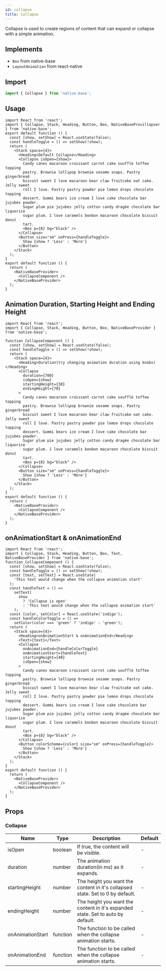 ```yaml
---
id: collapse
title: Collapse
---
```


Collapse is used to create regions of content that can expand or collapse with a simple animation.

## Implements

- `Box` from native-base
- `LayoutAnimation` from react-native

## Import

```jsx
import { Collapse } from 'native-base';
```

## Usage

```SnackPlayer name=Collapse%20Usage
import React from 'react';
import { Collapse, Stack, Heading, Button, Box, NativeBaseProvillapser } from 'native-base';
export default function () {
  const [show, setShow] = React.useState(false);
  const handleToggle = () => setShow(!show);
  return (
    <Stack space={4}>
      <Heading>Default Collapse</Heading>
      <Collapse isOpen={show}>
        Candy canes macaroon croissant carrot cake soufflé toffee topping
        pastry. Brownie lollipop brownie sesame snaps. Pastry gingerbread
        biscuit sweet I love macaroon bear claw fruitcake oat cake. Jelly sweet
        roll I love. Pastry pastry powder pie lemon drops chocolate topping
        dessert. Gummi bears ice cream I love cake chocolate bar jujubes powder.
        Sugar plum pie jujubes jelly cotton candy dragée chocolate bar liquorice
        sugar plum. I love caramels bonbon macaroon chocolate biscuit donut
        tart.
        <Box p={8} bg="black" />
      </Collapse>
      <Button size="sm" onPress={handleToggle}>
        Show {show ? 'Less' : 'More'}
      </Button>
    </Stack>
  );
}
export default function () {
  return (
    <NativeBaseProvider>
      <CollapseComponent />
    </NativeBaseProvider>
  );
}
```

## Animation Duration, Starting Height and Ending Height

```SnackPlayer name=Collapse%20Animation Duration
import React from 'react';
import { Collapse, Stack, Heading, Button, Box, NativeBaseProvider } from 'native-base';

function CollapseComponent () {
  const [show, setShow] = React.useState(false);
  const handleToggle = () => setShow(!show);
  return (
    <Stack space={4}>
      <Heading>Duration(try changing animation duration using knobs)</Heading>
      <Collapse
        duration={700}
        isOpen={show}
        startingHeight={30}
        endingHeight={70}
      >
        Candy canes macaroon croissant carrot cake soufflé toffee topping
        pastry. Brownie lollipop brownie sesame snaps. Pastry gingerbread
        biscuit sweet I love macaroon bear claw fruitcake oat cake. Jelly sweet
        roll I love. Pastry pastry powder pie lemon drops chocolate topping
        dessert. Gummi bears ice cream I love cake chocolate bar jujubes powder.
        Sugar plum pie jujubes jelly cotton candy dragée chocolate bar liquorice
        sugar plum. I love caramels bonbon macaroon chocolate biscuit donut
        tart.
        <Box p={8} bg="black" />
      </Collapse>
      <Button size="sm" onPress={handleToggle}>
        Show {show ? 'Less' : 'More'}
      </Button>
    </Stack>
  );
}
export default function () {
  return (
    <NativeBaseProvider>
      <CollapseComponent />
    </NativeBaseProvider>
  );
}
```

## onAnimationStart & onAnimationEnd

```SnackPlayer name=Collapse%20onAnimationStart & onAnimationEnd
import React from 'react';
import { Collapse, Stack, Heading, Button, Box, Text, NativeBaseProvider } from 'native-base';
function CollapseComponent () {
  const [show, setShow] = React.useState(false);
  const handleToggle = () => setShow(!show);
  const [text, setText] = React.useState(
    'This text would change when the collapse animation start'
  );
  const handleText = () =>
    setText(
      show
        ? 'Collapse is open'
        : 'This text would change when the collapse animation start'
    );
  const [color, setColor] = React.useState('indigo');
  const handleColorToggle = () =>
    setColor(color === 'green' ? 'indigo' : 'green');
  return (
    <Stack space={4}>
      <Heading>onAnimationStart & onAnimationEnd</Heading>
      <Text>{text}</Text>
      <Collapse
        onAnimationEnd={handleColorToggle}
        onAnimationStart={handleText}
        startingHeight={40}
        isOpen={show}
      >
        Candy canes macaroon croissant carrot cake soufflé toffee topping
        pastry. Brownie lollipop brownie sesame snaps. Pastry gingerbread
        biscuit sweet I love macaroon bear claw fruitcake oat cake. Jelly sweet
        roll I love. Pastry pastry powder pie lemon drops chocolate topping
        dessert. Gummi bears ice cream I love cake chocolate bar jujubes powder.
        Sugar plum pie jujubes jelly cotton candy dragée chocolate bar liquorice
        sugar plum. I love caramels bonbon macaroon chocolate biscuit donut
        tart.
        <Box p={8} bg="black" />
      </Collapse>
      <Button colorScheme={color} size="sm" onPress={handleToggle}>
        Show {show ? 'Less' : 'More'}
      </Button>
    </Stack>
  );
}
export default function () {
  return (
    <NativeBaseProvider>
      <CollapseComponent />
    </NativeBaseProvider>
  );
}
```

## Props

### Collapse

| Name             | Type     | Description                                                                     | Default |
| ---------------- | -------- | ------------------------------------------------------------------------------- | ------- |
| isOpen           | boolean  | If true, the content will be visible.                                           | -       |
| duration         | number   | The animation duration(in ms) as it expands.                                    | -       |
| startingHeight   | number   | The height you want the content in it's collapsed state. Set to 0 by default.   | -       |
| endingHeight     | number   | The height you want the content in it's expanded state. Set to auto by default. | -       |
| onAnimationStart | function | The function to be called when the collapse animation starts.                   | -       |
| onAnimationEnd   | function | The function to be called when the collapse animation starts.                   | -       |
